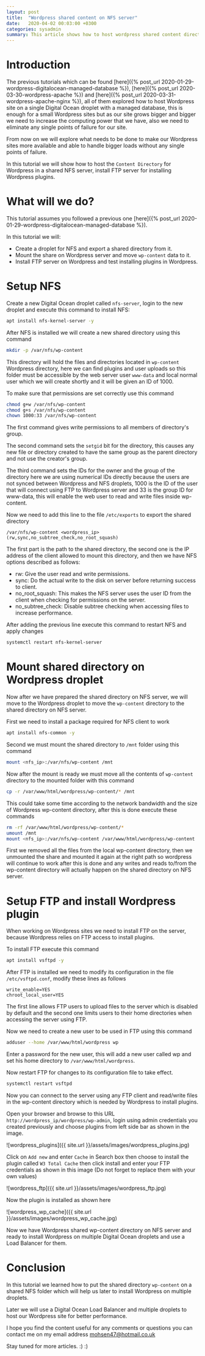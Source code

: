 ```yaml
---
layout: post
title:  "Wordpress shared content on NFS server"
date:   2020-04-02 00:03:00 +0300
categories: sysadmin
summary: This article shows how to host wordpress shared content directory on NFS server.
---
```


# Introduction

The previous tutorials which can be found [here]({% post_url 2020-01-29-wordpress-digitalocean-managed-database %}), [here]({% post_url 2020-03-30-wordpress-apache %}) and [here]({% post_url 2020-03-31-wordpress-apache-nginx %}), all of them
explored how to host Wordpress site on a single Digital Ocean droplet with
a managed database, this is enough for a small Wordpress sites but as our
site grows bigger and bigger we need to increase the computing power that we
have, also we need to eliminate any single points of failure for our site.

From now on we will explore what needs to be done to make our Wordpress sites
more available and able to handle bigger loads without any single points of
failure.

In this tutorial we will show how to host the `Content Directory` for Wordpress
in a shared NFS server, install FTP server for installing Wordpress plugins.

# What will we do?

This tutorial assumes you followed a previous one [here]({% post_url 2020-01-29-wordpress-digitalocean-managed-database %}).

In this tutorial we will:
* Create a droplet for NFS and export a shared directory from it.
* Mount the share on Wordpress server and move `wp-content` data to it.
* Install FTP server on Wordpress and test installing plugins in Wordpress.

# Setup NFS

Create a new Digital Ocean droplet called `nfs-server`, login to the new droplet
and execute this command to install NFS:

```bash
apt install nfs-kernel-server -y
```

After NFS is installed we will create a new shared directory using this command

```bash
mkdir -p /var/nfs/wp-content
```

This directory will hold the files and directories located in `wp-content`
Wordpress directory, here we can find plugins and user uploads so this folder
must be accessible by the web server user `www-data` and local normal
user which we will create shortly and it will be given an ID of 1000.

To make sure that permissions are set correctly use this command

```bash
chmod g+w /var/nfs/wp-content
chmod g+s /var/nfs/wp-content
chown 1000:33 /var/nfs/wp-content
```

The first command gives write permissions to all members of directory's group.

The second command sets the `setgid` bit for the directory, this causes
any new file or directory created to have the same group as the parent
directory and not use the creator's group.

The third command sets the IDs for the owner and the group of the directory
here we are using numerical IDs directly because the users are not synced
between Wordpress and NFS droplets, 1000 is the ID of the user that will
connect using FTP to Wordpress server and 33 is the group ID for www-data, this
will enable the web user to read and write files inside wp-content.

Now we need to add this line to the file `/etc/exports` to export the shared
directory

```
/var/nfs/wp-content <wordpress_ip>(rw,sync,no_subtree_check,no_root_squash)
```

The first part is the path to the shared directory, the second one is the IP
address of the client allowed to mount this directory, and then we have NFS
options described as follows:

* rw: Give the user read and write permissions.
* sync: Do the actual write to the disk on server before returning success to client.
* no_root_squash: This makes the NFS server uses the user ID from the client
  when checking for permissions on the server.
* no_subtree_check: Disable subtree checking when accessing files to increase
  performance.

After adding the previous line execute this command to restart NFS and apply changes

```bash
systemctl restart nfs-kernel-server
```

# Mount shared directory on Wordpress droplet

Now after we have prepared the shared directory on NFS server, we will move to
the Wordpress droplet to move the `wp-content` directory to the shared directory
on NFS server.

First we need to install a package required for NFS client to work

```bash
apt install nfs-common -y
```

Second we must mount the shared directory to `/mnt` folder using this command

```bash
mount <nfs_ip>:/var/nfs/wp-content /mnt
```

Now after the mount is ready we must move all the contents of `wp-content` directory
to the mounted folder with this command

```bash
cp -r /var/www/html/wordpress/wp-content/* /mnt
```

This could take some time according to the network bandwidth and the size of
Wordpress wp-content directory, after this is done execute these commands

```bash
rm -rf /var/www/html/wordpress/wp-content/*
umount /mnt
mount <nfs_ip>:/var/nfs/wp-content /var/www/html/wordpress/wp-content
```

First we removed all the files from the local wp-content directory, then
we unmounted the share and mounted it again at the right path so wordpress
will continue to work after this is done and any writes and reads to/from
the wp-content directory will actually happen on the shared directory on
NFS server.

# Setup FTP and install Wordpress plugin
When working on Wordpress sites we need to install FTP on the server, because
Wordpress relies on FTP access to install plugins.

To install FTP execute this command

```bash
apt install vsftpd -y
```

After FTP is installed we need to modify its configuration in the file
`/etc/vsftpd.conf`, modify these lines as follows

```
write_enable=YES
chroot_local_user=YES
```

The first line allows FTP users to upload files to the server which is disabled
by default and the second one limits users to their home directories when accessing
the server using FTP.

Now we need to create a new user to be used in FTP using this command

```bash
adduser --home /var/www/html/wordpress wp
```

Enter a password for the new user, this will add a new user called wp
and set his home directory to `/var/www/html/wordpress`.

Now restart FTP for changes to its configuration file to take effect.

```bash
systemctl restart vsftpd
```

Now you can connect to the server using any FTP client and read/write files
in the wp-content directory which is needed by Wordpress to install plugins.

Open your browser and browse to this URL `http://wordpress_ip/wordpress/wp-admin`,
login using admin credentials you created previously and choose plugins from left
side bar as shown in the image.

![wordpress_plugins]({{ site.url }}/assets/images/wordpress_plugins.jpg)

Click on `Add new` and enter `Cache` in Search box then choose to install the plugin
called `W3 Total Cache` then click install and enter your FTP credentials
as shown in this image (Do not forget to replace them with your own values)

![wordpress_ftp]({{ site.url }}/assets/images/wordpress_ftp.jpg)

Now the plugin is installed as shown here

![wordpress_wp_cache]({{ site.url }}/assets/images/wordpress_wp_cache.jpg)

Now we have Wordpress shared wp-content directory on NFS server and ready to install
Wordpress on multiple Digital Ocean droplets and use a Load Balancer for them.


# Conclusion
In this tutorial we learned how to put the shared directory `wp-content` on a shared
NFS folder which will help us later to install Wordpress on multiple droplets.

Later we will use a Digital Ocean Load Balancer and multiple droplets to host
our Wordpress site for better performance.

I hope you find the content useful for any comments or questions you can contact me
on my email address
[mohsen47@hotmail.co.uk](mailto:mohsen47@hotmail.co.uk?subject=wordpress-nfs)

Stay tuned for more articles. :) :)
